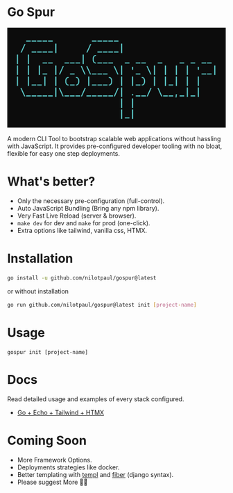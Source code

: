 # Go Spur

![GoSpur Logo](/assets/gospur.png)

A modern CLI Tool to bootstrap scalable web applications without hassling with JavaScript. It provides pre-configured developer tooling with no bloat, flexible for easy one step deployments.

# What's better?

- Only the necessary pre-configuration (full-control).
- Auto JavaScript Bundling (Bring any npm library).
- Very Fast Live Reload (server & browser).
- `make dev` for dev and `make` for prod (one-click).
- Extra options like tailwind, vanilla css, HTMX. 


# Installation

```sh
go install -u github.com/nilotpaul/gospur@latest
```

or without installation

```sh
go run github.com/nilotpaul/gospur@latest init [project-name]
```

# Usage

```
gospur init [project-name]
```

# Docs

Read detailed usage and examples of every stack configured.

- [Go + Echo + Tailwind + HTMX](https://github.com/nilotpaul/gospur/tree/go-echo-tailwind-htmx)

# Coming Soon

- More Framework Options.
- Deployments strategies like docker.
- Better templating with [templ](https://templ.guide) and [fiber](https://docs.gofiber.io) (django syntax).
- Please suggest More 🙏🏼
